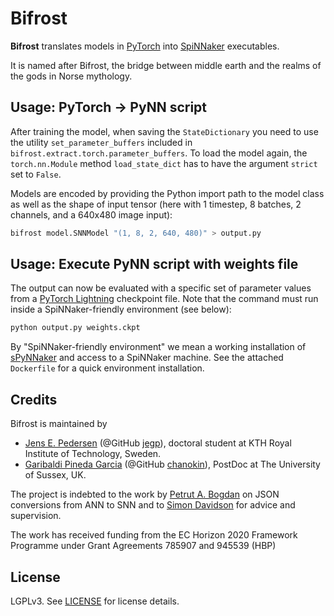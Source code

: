 # Bifrost

**Bifrost** translates models in [PyTorch](https://pytorch.org) into [SpiNNaker](https://spinnakermanchester.github.io/) executables.

It is named after Bifrost, the bridge between middle earth and the realms of the gods in Norse mythology.

## Usage: PyTorch -> PyNN script

After training the model, when saving the `StateDictionary` you need to use the utility `set_parameter_buffers` included in `bifrost.extract.torch.parameter_buffers`.
To load the model again, the `torch.nn.Module` method `load_state_dict` has to have the argument `strict` set to `False`. 

Models are encoded by providing the Python import path to the model class as well as the shape of input tensor (here with 1 timestep, 8 batches, 2 channels, and a 640x480 image input):

```bash
bifrost model.SNNModel "(1, 8, 2, 640, 480)" > output.py
```

## Usage: Execute PyNN script with weights file 

The output can now be evaluated with a specific set of parameter values from a [PyTorch Lightning](https://pytorch-lightning.readthedocs.io/en/latest/) checkpoint file. Note that the command must run inside a SpiNNaker-friendly environment (see below):

```bash
python output.py weights.ckpt 
```

By "SpiNNaker-friendly environment" we mean a working installation of [sPyNNaker](https://github.com/SpiNNakerManchester/sPyNNaker) and access to a SpiNNaker machine.
See the attached `Dockerfile` for a quick environment installation.

## Credits

Bifrost is maintained by 

* [Jens E. Pedersen](https://www.kth.se/profile/jeped) (@GitHub [jegp](https://github.com/jegp/)), doctoral student at KTH Royal Institute of Technology, Sweden.
* [Garibaldi Pineda Garcia](https://profiles.sussex.ac.uk/p467078-garibaldi-pineda-garcia) (@GitHub [chanokin](https://github.com/chanokin/)), PostDoc at The University of Sussex, UK.

The project is indebted to the work by [Petrut A. Bogdan](https://github.com/pabogdan/) on JSON conversions from ANN to SNN and to [Simon Davidson](http://apt.cs.manchester.ac.uk/people/sdavidson/) for advice and supervision.

The work has received funding from the EC Horizon 2020 Framework Programme under Grant Agreements 785907 and 945539 (HBP)

## License
LGPLv3. See [LICENSE](LICENSE) for license details.